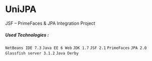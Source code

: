 UniJPA
====

JSF – PrimeFaces & JPA Integration Project

##### Used Technologies :


``NetBeans IDE 7.3``
``Java EE 6 Web``
``JDK 1.7``
 ``JSF 2.1`` 
``PrimeFaces`` 
``JPA 2.0``
``Glassfish server 3.1.2``
``Java Derby``


